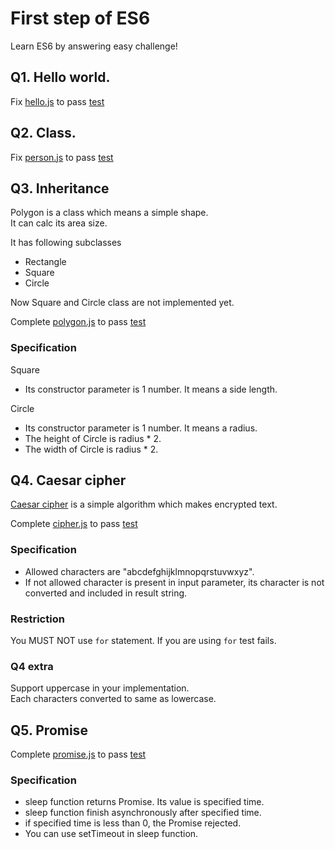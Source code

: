 # First step of ES6

Learn ES6 by answering easy challenge!

## Q1. Hello world.

Fix [hello.js](es6/src/hello.js) to pass [test](es6/test/hello.spec.js)


## Q2. Class.

Fix [person.js](es6/src/person.js) to pass [test](es6/test/person.spec.js)


## Q3. Inheritance

Polygon is a class which means a simple shape.  
It can calc its area size.

It has following subclasses

- Rectangle
- Square
- Circle

Now Square and Circle class are not implemented yet.


Complete [polygon.js](es6/src/polygon.js) to pass [test](es6/test/polygon.spec.js)

### Specification

Square
- Its constructor parameter is 1 number. It means a side length.

Circle
- Its constructor parameter is 1 number. It means a radius.
- The height of Circle is radius * 2.
- The width of Circle is radius * 2.


## Q4. Caesar cipher
[Caesar cipher](https://en.wikipedia.org/wiki/Caesar_cipher) is a simple algorithm which makes encrypted text.

Complete [cipher.js](es6/src/cipher.js) to pass [test](es6/test/cipher.spec.js)

### Specification
- Allowed characters are "abcdefghijklmnopqrstuvwxyz". 
- If not allowed character is present in input parameter, its character is not converted and included in result string.

### Restriction
You MUST NOT use `for` statement.
If you are using `for` test fails.

### Q4 extra
Support uppercase in your implementation.  
Each characters converted to same as lowercase.


## Q5. Promise

Complete [promise.js](es6/src/promise.js) to pass [test](es6/test/promise.spec.js)

### Specification
- sleep function returns Promise. Its value is specified time.
- sleep function finish asynchronously after specified time.
- if specified time is less than 0, the Promise rejected.
- You can use setTimeout in sleep function.

